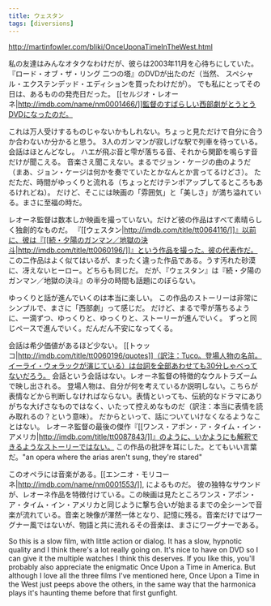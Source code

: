 ```yaml
---
title: ウェスタン
tags: [diversions]
---
```


http://martinfowler.com/bliki/OnceUponaTimeInTheWest.html

私の友達はみんなオタクなわけだが、彼らは2003年11月を心待ちにしていた。
『ロード・オブ・ザ・リング 二つの塔』のDVDが出たのだ（当然、 スペシャル・エクステンデッド・エディションを買ったわけだが）。
でも私にとってその日は、あるものの発売日だった。
[[セルジオ・レオーネ|http://imdb.com/name/nm0001466/]]監督のすばらしい西部劇がとうとうDVDになったのだ。

これは万人受けするものじゃないかもしれない。ちょっと見ただけで自分に合うか合わないか分かると思う。
3人のガンマンが寂しげな駅で列車を待っている。会話はほとんどなし。
ハエが飛ぶ音と雫が落ちる音、それから関節を鳴らす音だけが聞こえる。
音楽さえ聞こえない。まるでジョン・ケージの曲のようだ（まあ、ジョン・ケージは何かを奏でていたとかなんとか言ってるけどさ）。
ただただ、時間がゆっくりと流れる（ちょっとだけテンポアップしてるところもあるけれどね）。
だけど、そこには映画の「雰囲気」と「美しさ」が満ち溢れている。まさに至福の時だ。

レオーネ監督は数本しか映画を撮っていない。だけど彼の作品はすべて素晴らしく独創的なものだ。
『[[ウェスタン|http://imdb.com/title/tt0064116/]]』以前に、彼は『[[続・夕陽のガンマン／地獄の決斗|http://imdb.com/title/tt0060196/]]』という作品を撮った。彼の代表作だ。
この二作品はよく似てはいるが、まったく違った作品である。うす汚れた砂漠に、冴えないヒーロー。どちらも同じだ。
だが、『ウェスタン』は『続・夕陽のガンマン／地獄の決斗』の半分の時間も話題にのぼらない。

ゆっくりと話が進んでいくのは本当に楽しい。
この作品のストーリーは非常にシンプルで、まさに「西部劇」って感じだ。
だけど、まるで雫が落ちるように、一滴ずつ、ゆっくりと、ゆっくりと、ストーリーが進んでいく。
ずっと同じペースで進んでいく。だんだん不安になってくる。

会話は希少価値があるほど少ない。
[[トゥッコ|http://imdb.com/title/tt0060196/quotes]]（訳注：Tuco。登場人物の名前。イーライ・ウォラックが演じている）は台詞を全部あわせても30分しゃべってないだろう。
会話という会話はない。レオーネ監督の特徴的なウルトラズームで映し出される。
登場人物は、自分が何を考えているか説明しない。こちらが表情などから判断しなければならない。表情といっても、伝統的なドラマにありがちな大げさなものではなく、いたって控えめなものだ（訳注：本当に表情を読み取れるの？という意味）。
だからといって、話についていけなくなるようなことはない。
レオーネ監督の最後の傑作『[[ワンス・アポン・ア・タイム・イン・アメリカ|http://imdb.com/title/tt0087843/]]』のように、いかようにも解釈できるようなストーリーではない。
この作品の批評を耳にした。とてもいい言葉だ。"an opera where the arias aren't sung, they're stared"

このオペラには音楽がある。[[エンニオ・モリコーネ|http://imdb.com/name/nm0001553/]], によるものだ。
彼の独特なサウンドが、レオーネ作品を特徴付けている。この映画は見たところワンス・アポン・ア・タイム・イン・アメリカと同じように撃ち合いが始まるまでの全シーンで音楽が流れている。音楽と映像が渾然一体となり、記憶に残る。音楽だけではワーグナー風ではないが、物語と共に流れるその音楽は、まさにワーグナーである。

So this is a slow film, with little action or dialog. It has a slow, hypnotic quality and I think there's a lot really going on. It's nice to have on DVD so I can give it the multiple watches I think this deserves. If you like this, you'll probably also appreciate the enigmatic Once Upon a Time in America. But although I love all the three films I've mentioned here, Once Upon a Time in the West just peeps above the others, in the same way that the harmonica plays it's haunting theme before that first gunfight.
